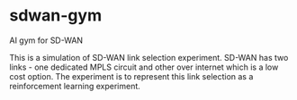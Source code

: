 # sdwan-gym
AI gym for SD-WAN

This is a simulation of SD-WAN link selection experiment. 
SD-WAN has two links - one  dedicated MPLS circuit and other over internet which is a low cost option. 
The experiment is to represent this link selection as a reinforcement learning experiment.

